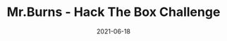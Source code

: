 ---
layout: single
title: '<span class="hackthebox">Mr.Burns - Hack The Box Challenge</span>'
excerpt: "Mr.Burns is a web challenge where you will have to take advantage of a local file inclusion to convert it into command execution with all the functions to execute commands disabled and then obtain remote code execution by taking advantage of the mail function."
date: 2021-06-18
header:
  teaser: /assets/images/htb-writeup-mrburns/icon.png
  teaser_home_page: true
  image_description: mr burns hack the box
  icon: /assets/images/hackthebox.webp
  icon_description: hackthebox
categories:
  - hackthebox
  - challenge
tags:  
  - web
  - php
  - cgi
  - remote-execution
  - rce
  - lfi
  - lfi-to-ce
  - ce-to-rce
toc: true
toc_label: "Content"
toc_sticky: true
show_time: false
layout: encrypted/mrburns
permalink: "/htb-writeup-mrburns/"
show_time: false
---
